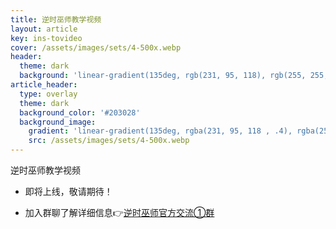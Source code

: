 ```yaml
---
title: 逆时巫师教学视频
layout: article
key: ins-tovideo
cover: /assets/images/sets/4-500x.webp
header:
  theme: dark
  background: 'linear-gradient(135deg, rgb(231, 95, 118), rgb(255, 255, 255))'
article_header:
  type: overlay
  theme: dark
  background_color: '#203028'
  background_image:
    gradient: 'linear-gradient(135deg, rgba(231, 95, 118 , .4), rgba(255, 255, 255, .4))'
    src: /assets/images/sets/4-500x.webp
---
```




逆时巫师教学视频

<!--more-->

* 即将上线，敬请期待！

* 加入群聊了解详细信息👉[逆时巫师官方交流①群](https://qm.qq.com/cgi-bin/qm/qr?k=e35nQUmzf81psHxjMdsTYwGnLWOrKs-_&jump_from=webapi)
